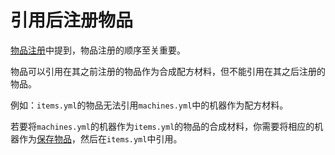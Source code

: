# 引用后注册物品

[物品注册](./Registering)中提到，物品注册的顺序至关重要。

物品可以引用在其之前注册的物品作为合成配方材料，但不能引用在其之后注册的物品。

例如：`items.yml`的物品无法引用`machines.yml`中的机器作为配方材料。

若要将`machines.yml`的机器作为`items.yml`的物品的合成材料，你需要将相应的机器作为[保存物品](./Saved-Items)，然后在`items.yml`中引用。
